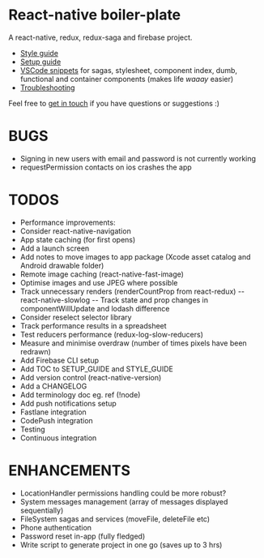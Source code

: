 # React-native boiler-plate

A react-native, redux, redux-saga and firebase project.

* [Style guide](./STYLE_GUIDE.md)
* [Setup guide](./SETUP_GUIDE.md)
* [VSCode snippets](./snippets.json) for sagas, stylesheet, component index, dumb, functional and container components (makes life _waaay_ easier)
* [Troubleshooting](./TROUBLESHOOTING.md)

Feel free to [get in touch](mailto:shaun@aux.co.za) if you have questions or suggestions :)

# BUGS

* Signing in new users with email and password is not currently working
* requestPermission contacts on ios crashes the app

# TODOS

* Performance improvements:
* Consider react-native-navigation
* App state caching (for first opens)
* Add a launch screen
* Add notes to move images to app package (Xcode asset catalog and Android drawable folder)
* Remote image caching (react-native-fast-image)
* Optimise images and use JPEG where possible
* Track unnecessary renders (renderCountProp from react-redux)
  -- react-native-slowlog
  -- Track state and prop changes in componentWillUpdate and lodash difference
* Consider reselect selector library
* Track performance results in a spreadsheet
* Test reducers performance (redux-log-slow-reducers)
* Measure and minimise overdraw (number of times pixels have been redrawn)
* Add Firebase CLI setup
* Add TOC to SETUP_GUIDE and STYLE_GUIDE
* Add version control (react-native-version)
* Add a CHANGELOG
* Add terminology doc eg. ref (!node)
* Add push notifications setup
* Fastlane integration
* CodePush integration
* Testing
* Continuous integration

# ENHANCEMENTS

* LocationHandler permissions handling could be more robust?
* System messages management (array of messages displayed sequentially)
* FileSystem sagas and services (moveFile, deleteFile etc)
* Phone authentication
* Password reset in-app (fully fledged)
* Write script to generate project in one go (saves up to 3 hrs)
